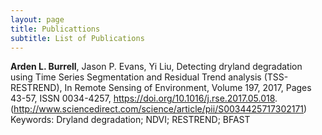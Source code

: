 ```yaml
---
layout: page
title: Publicattions 
subtitle: List of Publications 
---
```


**Arden L. Burrell**, Jason P. Evans, Yi Liu, Detecting dryland degradation using Time Series Segmentation and Residual Trend analysis (TSS-RESTREND), In Remote Sensing of Environment, Volume 197, 2017, Pages 43-57, ISSN 0034-4257, https://doi.org/10.1016/j.rse.2017.05.018.
(http://www.sciencedirect.com/science/article/pii/S0034425717302171)
Keywords: Dryland degradation; NDVI; RESTREND; BFAST
